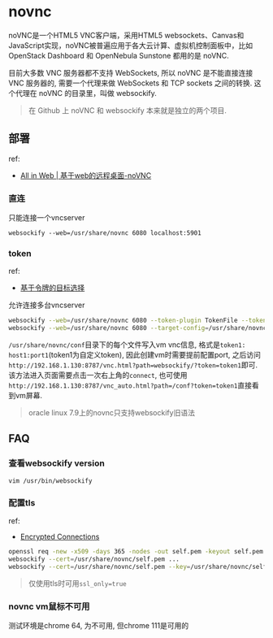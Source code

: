 # novnc
noVNC是一个HTML5 VNC客户端，采用HTML5 websockets、Canvas和JavaScript实现，noVNC被普遍应用于各大云计算、虚拟机控制面板中，比如OpenStack Dashboard 和 OpenNebula Sunstone 都用的是 noVNC.

目前大多数 VNC 服务器都不支持 WebSockets, 所以 noVNC 是不能直接连接 VNC 服务器的, 需要一个代理来做 WebSockets 和 TCP sockets 之间的转换. 这个代理在 noVNC 的目录里，叫做 websockify.

> 在 Github 上 noVNC 和 websockify 本来就是独立的两个项目.

## 部署
ref:
- [All in Web | 基于web的远程桌面-noVNC](https://zhuanlan.zhihu.com/p/427144657)

### 直连
只能连接一个vncserver

```
websockify --web=/usr/share/novnc 6080 localhost:5901
```

### token
ref:
- [基于令牌的目标选择](https://github.com/novnc/websockify/wiki/Token-based-target-selection)

允许连接多台vncserver

```bash
websockify --web=/usr/share/novnc 6080 --token-plugin TokenFile --token-source /usr/share/novnc/conf
websockify --web=/usr/share/novnc 6080 --target-config=/usr/share/novnc/conf # 同上, 是上面的旧语法
```

`/usr/share/novnc/conf`目录下的每个文件写入vm vnc信息, 格式是`token1: host1:port1`(token1为自定义token), 因此创建vm时需要提前配置port, 之后访问`http://192.168.1.130:8787/vnc.html?path=websockify/?token=token1`即可. 该方法进入页面需要点击一次右上角的`connect`, 也可使用`http://192.168.1.130:8787/vnc_auto.html?path=/conf?token=token1`直接看到vm屏幕.

> oracle linux 7.9上的novnc只支持websockify旧语法

## FAQ
### 查看websockify version
`vim /usr/bin/websockify`

### 配置tls
ref:
- [Encrypted Connections](https://github.com/novnc/websockify/wiki/Encrypted-Connections)

```bash
openssl req -new -x509 -days 365 -nodes -out self.pem -keyout self.pem # cert和key都在self.pem里
websockify --cert=/usr/share/novnc/self.pem ...
websockify --cert=/usr/share/novnc/self.pem --key=/usr/share/novnc/self.key ... # 当cert和key分开存储时使用该命令
```

> 仅使用tls时可用`ssl_only=true`

### novnc vm鼠标不可用
测试环境是chrome 64, 为不可用, 但chrome 111是可用的